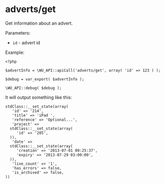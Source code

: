 adverts/get
===

Get information about an advert.

Parameters:

 * `id` - advert id

Example:

```
<?php

$advertInfo = \WU_API::apiCall('adverts/get', array( 'id' => 123 ) );

$debug = var_export( $advertInfo );

\WU_API::debug( $debug );
```

It will output something like this:

```
stdClass::__set_state(array(
   'id' => '214',
   'title' => 'iPad ',
   'reference' => 'Optional...',
   'project' =>
  stdClass::__set_state(array(
     'id' => '285',
  )),
   'date' =>
  stdClass::__set_state(array(
     'creation' => '2013-07-01 09:25:37',
     'expiry' => '2013-07-29 03:00:00',
  )),
   'live_count' => '1',
   'has_errors' => false,
   'is_archived' => false,
))
```